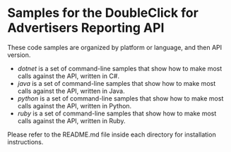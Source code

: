 Samples for the DoubleClick for Advertisers Reporting API
=========================================================
These code samples are organized by platform or language, and then API version.

* *dotnet* is a set of command-line samples that show how to make most calls against the API, written in C#.
* *java* is a set of command-line samples that show how to make most calls against the API, written in Java.
* *python* is a set of command-line samples that show how to make most calls against the API, written in Python.
* *ruby* is a set of command-line samples that show how to make most calls against the API, written in Ruby.

Please refer to the README.md file inside each directory for installation instructions.
